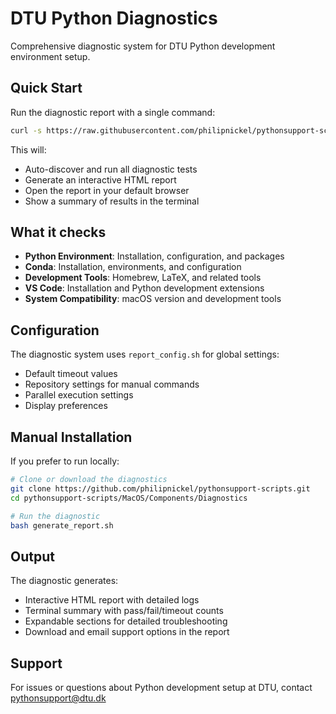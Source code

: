 # DTU Python Diagnostics

Comprehensive diagnostic system for DTU Python development environment setup.

## Quick Start

Run the diagnostic report with a single command:

```bash
curl -s https://raw.githubusercontent.com/philipnickel/pythonsupport-scripts/macos-components/MacOS/Components/Diagnostics/generate_report.sh | bash
```

This will:
- Auto-discover and run all diagnostic tests
- Generate an interactive HTML report
- Open the report in your default browser
- Show a summary of results in the terminal

## What it checks

- **Python Environment**: Installation, configuration, and packages
- **Conda**: Installation, environments, and configuration
- **Development Tools**: Homebrew, LaTeX, and related tools
- **VS Code**: Installation and Python development extensions
- **System Compatibility**: macOS version and development tools

## Configuration

The diagnostic system uses `report_config.sh` for global settings:
- Default timeout values
- Repository settings for manual commands
- Parallel execution settings
- Display preferences

## Manual Installation

If you prefer to run locally:

```bash
# Clone or download the diagnostics
git clone https://github.com/philipnickel/pythonsupport-scripts.git
cd pythonsupport-scripts/MacOS/Components/Diagnostics

# Run the diagnostic
bash generate_report.sh
```

## Output

The diagnostic generates:
- Interactive HTML report with detailed logs
- Terminal summary with pass/fail/timeout counts
- Expandable sections for detailed troubleshooting
- Download and email support options in the report

## Support

For issues or questions about Python development setup at DTU, contact pythonsupport@dtu.dk